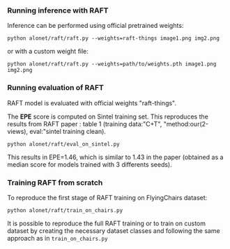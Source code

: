 ### Running inference with RAFT

Inference can be performed using official pretrained weights:
```
python alonet/raft/raft.py --weights=raft-things image1.png img2.png
```
or with a custom weight file:
```
python alonet/raft/raft.py --weights=path/to/weights.pth image1.png img2.png
```
### Running evaluation of RAFT
RAFT model is evaluated with official weights "raft-things".

The **EPE** score is computed on Sintel training set. This reproduces the results from RAFT paper : table 1 (training data:"C+T", "method:our(2-views), eval:"sintel training clean).

```
python alonet/raft/eval_on_sintel.py
```

This results in EPE=1.46, which is similar to 1.43 in the paper (obtained as a median score for models trained with 3 differents seeds).

### Training RAFT from scratch
To reproduce the first stage of RAFT training on FlyingChairs dataset:
```
python alonet/raft/train_on_chairs.py
```

It is possible to reproduce the full RAFT training or to train on custom dataset by creating the necessary dataset classes and following the same approach as in `train_on_chairs.py`
